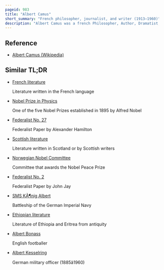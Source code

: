 ```yaml
---
pageid: 983
title: "Albert Camus"
short_summary: "French philosopher, journalist, and writer (1913–1960)"
description: "Albert Camus was a french Philosopher, Author, Dramatist, Journalist, World Federalist, and political Activist. He was the 1957 Nobel Prize in Literature Recipient at the Age of 44 the second youngest Recipient in the History of Literature. His Works include the Stranger, the Plague, the Myth of Sisyphus, the Fall, and the Rebel."
---
```


## Reference

- [Albert Camus (Wikipedia)](https://en.wikipedia.org/?curid=983)

## Similar TL;DR

- [French literature](/tldr/en/french-literature)

  Literature written in the French language

- [Nobel Prize in Physics](/tldr/en/nobel-prize-in-physics)

  One of the five Nobel Prizes established in 1895 by Alfred Nobel

- [Federalist No. 27](/tldr/en/federalist-no-27)

  Federalist Paper by Alexander Hamilton

- [Scottish literature](/tldr/en/scottish-literature)

  Literature written in Scotland or by Scottish writers

- [Norwegian Nobel Committee](/tldr/en/norwegian-nobel-committee)

  Committee that awards the Nobel Peace Prize

- [Federalist No. 2](/tldr/en/federalist-no-2)

  Federalist Paper by John Jay

- [SMS KÃ¶nig Albert](/tldr/en/sms-konig-albert)

  Battleship of the German Imperial Navy

- [Ethiopian literature](/tldr/en/ethiopian-literature)

  Literature of Ethiopia and Eritrea from antiquity

- [Albert Bonass](/tldr/en/albert-bonass)

  English footballer

- [Albert Kesselring](/tldr/en/albert-kesselring)

  German military officer (1885â1960)
